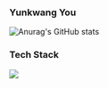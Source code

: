 ### Yunkwang You

![Anurag's GitHub stats](https://github-readme-stats.vercel.app/api?username=YUNKWANGYOU&show_icons=true&theme=radical)

### Tech Stack
<img src="https://img.shields.io/badge/Android-3DDC84?style=flat-square&logo=Android&logoColor=white"/>

<!--
**YUNKWANGYOU/YUNKWANGYOU** is a ✨ _special_ ✨ repository because its `README.md` (this file) appears on your GitHub profile.

Here are some ideas to get you started:

- 🔭 I’m currently working on ...
- 🌱 I’m currently learning ...
- 👯 I’m looking to collaborate on ...
- 🤔 I’m looking for help with ...
- 💬 Ask me about ...
- 📫 How to reach me: ...
- 😄 Pronouns: ...
- ⚡ Fun fact: ...
-->
